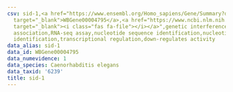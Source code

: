 ```yaml
---
csv: sid-1,<a href="https://www.ensembl.org/Homo_sapiens/Gene/Summary?db=core;g=WBGene00004795"
  target="_blank">WBGene00004795</a>,<a href="https://www.ncbi.nlm.nih.gov/pubmed/27496166"
  target="_blank"><i class="fas fa-file"></i></a>",genetic interference,functional
  association,RNA-seq assay,nucleotide sequence identification,nucleotide sequence
  identification,transcriptional regulation,down-regulates activity
data_alias: sid-1
data_id: WBGene00004795
data_numevidence: 1
data_species: Caenorhabditis elegans
data_taxid: '6239'
title: sid-1
---
```


